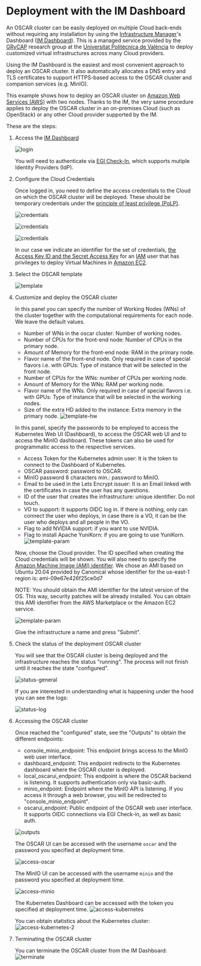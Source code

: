 # Deployment with the IM Dashboard

An OSCAR cluster can be easily deployed on multiple Cloud back-ends without
requiring any installation by using the
[Infrastructure Manager](https://www.grycap.upv.es/im)'s
Dashboard
([IM Dashboard](https://appsgrycap.i3m.upv.es:31443/im-dashboard/login)). This
is a managed service provided by the [GRyCAP](https://www.grycap.upv.es)
research group at the [Universitat Politècnica de València](https://www.upv.es)
to deploy customized virtual infrastructures across many Cloud providers.

Using the IM Dashboard is the easiest and most convenient approach to deploy
an OSCAR cluster. It also automatically allocates a DNS entry and TLS
certificates to support HTTPS-based access to the OSCAR cluster and companion
services (e.g. MinIO).

This example shows how to deploy an OSCAR cluster on
[Amazon Web Services (AWS)](https://aws.amazon.com) with two nodes. Thanks to
the IM, the very same procedure applies to deploy the OSCAR cluster in an
on-premises Cloud (such as OpenStack) or any other Cloud provider supported
by the IM.

These are the steps:

1. Access the [IM Dashboard](https://appsgrycap.i3m.upv.es:31443/im-dashboard/login)

    ![login](images/im-dashboard/im-dashboard-00.png)

    You will need to authenticate via
    [EGI Check-In](https://www.egi.eu/services/check-in/), which supports
    mutiple Identity Providers (IdP).

1. Configure the Cloud Credentials

    Once logged in, you need to define the access credentials to the Cloud on
    which the OSCAR cluster will be deployed. These should be temporary
    credentials under the
    [principle of least privilege (PoLP)](https://searchsecurity.techtarget.com/definition/principle-of-least-privilege-POLP).

    ![credentials](images/im-dashboard/im-dashboard-00-2.png)

    ![credentials](images/im-dashboard/im-dashboard-00-3.png)

    ![credentials](images/im-dashboard/im-dashboard-00-4.png)

    In our case we indicate an identifier for the set of credentials,
    [the Access Key ID and the Secret Access Key](https://docs.aws.amazon.com/general/latest/gr/aws-sec-cred-types.html)
    for an [IAM](https://aws.amazon.com/iam/) user that has privileges to
    deploy Virtual Machines in [Amazon EC2](https://aws.amazon.com/ec2).

1. Select the OSCAR template

    ![template](images/im-dashboard/im-dashboard-01.png)

1. Customize and deploy the OSCAR cluster

    In this panel you can specify the number of Working Nodes (WNs) of the
    cluster together with the computational requirements for each node. We
    leave the default values.
    - Number of WNs in the oscar cluster: Number of working nodes.
    - Number of CPUs for the front-end node: Number of CPUs in the primary node.
    - Amount of Memory for the front-end node: RAM in the primary node.
    - Flavor name of the front-end node. Only required in case of special flavors i.e. with GPUs: Type of instance that will be selected in the front node.
    - Number of CPUs for the WNs: number of CPUs per working node.
    - Amount of Memory for the WNs: RAM per working node.
    - Flavor name of the WNs. Only required in case of special flavors i.e. with GPUs: Type of instance that will be selected in the working nodes.
    - Size of the extra HD added to the instance: Extra memory in the primary node.
    ![template-hw](images/im-dashboard/im-dashboard-02.png)

    In this panel, specify the passwords to be employed to access the
    Kubernetes Web UI (Dashboard), to access the OSCAR web UI and to access
    the MinIO dashboard. These tokens can also be used for programmatic access
    to the respective services.

    - Access Token for the Kubernetes admin user: It is the token to connect to the Dashboard of Kubernetes.
    - OSCAR password: password to OSCAR.
    - MinIO password 8 characters min.: password to MinIO.
    - Email to be used in the Lets Encrypt issuer: It is an Email linked with the certificates in case the user has any questions.
    - ID of the user that creates the infrastructure: unique identifier. Do not touch.
    - VO to support: It supports OIDC log in. If there is nothing, only can connect the user who deploys, in case there is a VO, it can be the user who deploys and all people in the VO.
    - Flag to add NVIDIA support: if you want to use NVIDIA.
    - Flag to install Apache YuniKorn: if you are going to use YuniKorn.
    ![template-param](images/im-dashboard/im-dashboard-03.png)

    Now, choose the Cloud provider. The ID specified when creating the Cloud
    credentials will be shown.
    You will also need to specify the
    [Amazon Machine Image (AMI) identifier](https://docs.aws.amazon.com/AWSEC2/latest/UserGuide/AMIs.html).
    We chose an AMI based on Ubuntu 20.04 provided by Canonical whose
    identifier for the us-east-1 region is: ami-09e67e426f25ce0d7

    NOTE: You should obtain the AMI identifier for the latest version of the
    OS. This way, security patches will be already installed. You can obtain
    this AMI identifier from the AWS Marketplace or the Amazon EC2 service.

    ![template-param](images/im-dashboard/im-dashboard-04.png)

    Give the infrastructure a name and press "Submit".

1. Check the status of the deployment OSCAR cluster

    You will see that the OSCAR cluster is being deployed and the
    infrastructure reaches the status "running". The process will not finish
    until it reaches the state "configured".

    ![status-general](images/im-dashboard/im-dashboard-05.png)

    If you are interested in understanding what is happening under the hood
    you can see the logs:

    ![status-log](images/im-dashboard/im-dashboard-06.png)

1. Accessing the OSCAR cluster

    Once reached the "configured" state, see the "Outputs" to obtain the
    different endpoints:

    * console_minio_endpoint: This endpoint brings access to the MinIO web
        user interface.
    * dashboard_endpoint: This endpoint redirects to the Kubernetes dashboard
        where the OSCAR cluster is deployed.
    * local_oscarui_endpoint: This endpoint is where the OSCAR backend is
        listening. It supports authentication only via basic-auth.
    * minio_endpoint: Endpoint where the MinIO API is listening. If you
        access it through a web browser, you will be redirected to
        "console_minio_endpoint".
    * oscarui_endpoint: Public endpoint of the OSCAR web user interface. It
        supports OIDC connections via EGI Check-in, as well as basic auth.

    ![outputs](images/im-dashboard/im-dashboard-07.png)

    The OSCAR UI can be accessed with the username ``oscar`` and the password
    you specified at deployment time.

    ![access-oscar](images/im-dashboard/im-dashboard-08.png)

    The MinIO UI can be accessed with the username ``minio`` and the password
    you specified at deployment time.

    ![access-minio](images/im-dashboard/im-dashboard-09.png)

    The Kubernetes Dashboard can be accessed with the token you specified at
    deployment time.
    ![access-kubernetes](images/im-dashboard/im-dashboard-10.png)

    You can obtain statistics about the Kubernetes cluster:
    ![access-kubernetes-2](images/im-dashboard/im-dashboard-11.png)

2. Terminating the OSCAR cluster

    You can terminate the OSCAR cluster from the IM Dashboard:
    ![terminate](images/im-dashboard/im-dashboard-12.png)
